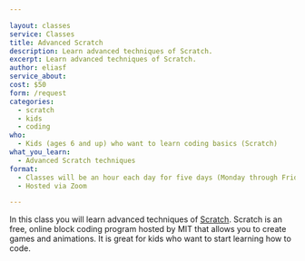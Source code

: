 ```yaml
---

layout: classes
service: Classes
title: Advanced Scratch
description: Learn advanced techniques of Scratch.
excerpt: Learn advanced techniques of Scratch.
author: eliasf
service_about: 
cost: $50
form: /request
categories:
  - scratch
  - kids
  - coding
who:
  - Kids (ages 6 and up) who want to learn coding basics (Scratch)
what_you_learn:
  - Advanced Scratch techniques
format:
  - Classes will be an hour each day for five days (Monday through Friday)
  - Hosted via Zoom

---
```


In this class you will learn advanced techniques of [Scratch](https://scratch.mit.edu/). Scratch is an free, online block coding program hosted by MIT that allows you to create games and animations. It is great for kids who want to start learning how to code.